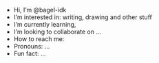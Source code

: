 -  Hi, I’m @bagel-idk
-  I’m interested in: writing, drawing and other stuff
-  I’m currently learning, 
-  I’m looking to collaborate on ...
-  How to reach me:
-  Pronouns: ...
-  Fun fact: ...
